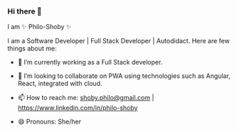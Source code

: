 ### Hi there 👋

I am ✨ Philo-Shoby ✨ 

I am a Software Developer | Full Stack Developer | Autodidact. Here are few things about me:

- 🌱 I’m currently working as a Full Stack developer.

- 👯 I’m looking to collaborate on PWA using technologies such as Angular, React, integrated with cloud.

- 📫 How to reach me: shoby.philo@gmail.com | https://www.linkedin.com/in/philo-shoby

- 😄 Pronouns: She/her
